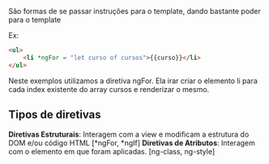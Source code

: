 ##
São formas de se passar instruções para o template, dando bastante poder para o template

Ex: 

~~~ html
<ul>
    <li *ngFor = "let curso of cursos">{{curso}}</li>
</ul>
~~~

Neste exemplos utilizamos a diretiva ngFor. Ela irar criar o elemento li para cada index
existente do array cursos e renderizar o mesmo.

## Tipos de diretivas

**Diretivas Estruturais**: Interagem com a view e modificam a estrutura do DOM e/ou código HTML [*ngFor, *ngIf]
**Diretivas de Atributos**: Interagem com o elemento em que foram aplicadas.  [ng-class, ng-style]